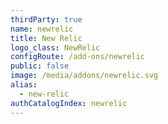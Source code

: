 ```yaml
---
thirdParty: true
name: newrelic
title: New Relic
logo_class: NewRelic
configRoute: /add-ons/newrelic
public: false
image: /media/addons/newrelic.svg
alias:
  - new-relic
authCatalogIndex: newrelic
---
```

